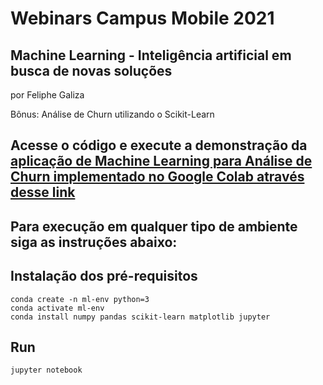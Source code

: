 # Webinars Campus Mobile 2021

## Machine Learning - Inteligência artificial em busca de novas soluções

por Feliphe Galiza

Bônus: Análise de Churn utilizando o Scikit-Learn

## Acesse o código e execute a demonstração da [aplicação de Machine Learning para Análise de Churn implementado no Google Colab através desse link](https://colab.research.google.com/github/beonclaro/Campus-Mobile/blob/master/Machine-Learning/churn_analysis_campus_mobile.ipynb)

## Para execução em qualquer tipo de ambiente siga as instruções abaixo:

## Instalação dos pré-requisitos

```shell
conda create -n ml-env python=3
conda activate ml-env
conda install numpy pandas scikit-learn matplotlib jupyter
```

## Run

```shell
jupyter notebook
```
